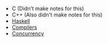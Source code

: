 - C (Didn't make notes for this)
- C++ (Also didn't make notes for this)
- [Haskell](Haskell.md) 
- [Compilers](Compilers.md)
- [Concurrency](Concurrency.md)